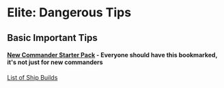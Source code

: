 # Elite: Dangerous Tips

## Basic Important Tips

#### [New Commander Starter Pack](https://imgur.com/a/i7KFV) - Everyone should have this bookmarked, it's not just for new commanders

[List of Ship Builds](./shipbuilds)
